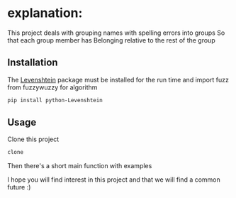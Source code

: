 # explanation:
This project deals with grouping names with spelling errors into groups
So that each group member has Belonging relative to the rest of the group

## Installation
The [Levenshtein](https://www.datacamp.com/community/tutorials/fuzzy-string-python) package must be installed for the run time
and import fuzz from fuzzywuzzy for algorithm
```bash
pip install python-Levenshtein
```
## Usage
Clone this project
```bash
clone 
```
Then there's a short main function with examples


I hope you will find interest in this project and that we will find a common future :)





